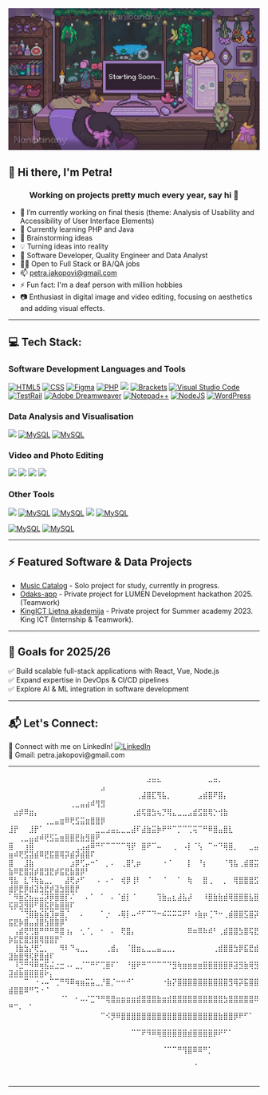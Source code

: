 <!--    
.______    _______ .___________..______       __    ______  __       ___     __     _______.
|   _  \  |   ____||           ||   _  \     |  |  /      ||  |     /   \   (_ )   /       |
|  |_)  | |  |__   `---|  |----`|  |_)  |    |  | |  ,----'|  |    /  ^  \   |/   |   (----`
|   ___/  |   __|      |  |     |      /     |  | |  |     |  |   /  /_\  \        \   \    
|  |      |  |____     |  |     |  |\  \----.|  | |  `----.|  |  /  _____  \   .----)   |   
| _|      |_______|    |__|     | _| `._____||__|  \______||__| /__/     \__\  |_______/    
                                                                                            
 __    __    ______   .___  ___.  _______ .______      ___       _______  _______           
|  |  |  |  /  __  \  |   \/   | |   ____||   _  \    /   \     /  _____||   ____|          
|  |__|  | |  |  |  | |  \  /  | |  |__   |  |_)  |  /  ^  \   |  |  __  |  |__             
|   __   | |  |  |  | |  |\/|  | |   __|  |   ___/  /  /_\  \  |  | |_ | |   __|            
|  |  |  | |  `--'  | |  |  |  | |  |____ |  |     /  _____  \ |  |__| | |  |____           
|__|  |__|  \______/  |__|  |__| |_______|| _|    /__/     \__\ \______| |_______|          
                                                                                                                        
welcome to my source code, pls excuse the mess ฅ^•ﻌ•^ฅ-->

  <img src="bok.jpg" alt="banner" width="800"/>
</p>

## 👋 Hi there, I'm Petra! 

<h3 align="center"> Working on projects pretty much every year, say hi 🤗 </h3>

- 🔭 I’m currently working on final thesis (theme: Analysis of Usability and Accessibility of User Interface Elements)
- 🌱 Currently learning PHP and Java
- 💬 Brainstorming ideas
- 💡 Turning ideas into reality
- 🎯 Software Developer, Quality Engineer and Data Analyst
- 👨‍💻 Open to Full Stack or BA/QA jobs
- 📫 petra.jakopovi@gmail.com
- ⚡ Fun fact: I'm a deaf person with million hobbies
- 📷 Enthusiast in digital image and video editing, focusing on aesthetics and adding visual effects.

---

## 💻 Tech Stack:
<h3> Software Development Languages and Tools </h3>
<p align="left">
  <a href="https://www.geeksforgeeks.org/html/html5-introduction/" rel="nofollow"><img src="https://cdn.jsdelivr.net/gh/devicons/devicon/icons/html5/html5-original.svg" height="40" data-canonical-src="https://cdn.jsdelivr.net/gh/devicons/devicon/icons/html5/html5-original.svg" alt="HTML5" style="max-width: 100%; height: auto; max-height: 40px;"></a>
  <a href="https://www.geeksforgeeks.org/css/css-tutorial/" rel="nofollow"><img src="https://cdn.jsdelivr.net/gh/devicons/devicon/icons/css3/css3-original.svg" height="40" data-canonical-src="https://cdn.jsdelivr.net/gh/devicons/devicon/icons/css3/css3-original.svg" alt="CSS" style="max-width: 100%; height: auto; max-height: 40px;"></a>
  <a href="https://www.figma.com/" rel="nofollow"><img src="https://cdn.jsdelivr.net/gh/devicons/devicon/icons/figma/figma-original.svg" height="40" data-canonical-src="https://cdn.jsdelivr.net/gh/devicons/devicon/icons/figma/figma-original.svg" alt="Figma" style="max-width: 100%; height: auto; max-height: 40px;"></a>
  <a href="https://www.php.net/" rel="nofollow"><img src="https://cdn.jsdelivr.net/gh/devicons/devicon/icons/php/php-original.svg" height="40" data-canonical-src="https://cdn.jsdelivr.net/gh/devicons/devicon/icons/php/php-original.svg" alt="PHP" style="max-width: 100%; height: auto; max-height: 40px;"></a>
  <a href="https://developer.mozilla.org/en-US/docs/Web/JavaScript" rel="nofollow"><img src="https://camo.githubusercontent.com/b16bfc5a41e33e8ce1162cb147ea2f9de31f2ac644f151e83d406c66eebddfb7/68747470733a2f2f75706c6f61642e77696b696d656469612e6f72672f77696b6970656469612f636f6d6d6f6e732f392f39392f556e6f6666696369616c5f4a6176615363726970745f6c6f676f5f322e737667" height="40" data-canonical-src="https://upload.wikimedia.org/wikipedia/commons/9/99/Unofficial_JavaScript_logo_2.svg" style="max-width: 100%; height: auto; max-height: 40px;"></a>
  <a href="https://brackets.io/" rel="nofollow"><img src="https://upload.wikimedia.org/wikipedia/commons/thumb/4/4c/Brackets_Icon.svg/1024px-Brackets_Icon.svg.png" height="40" data-canonical-src="https://upload.wikimedia.org/wikipedia/commons/thumb/4/4c/Brackets_Icon.svg/1024px-Brackets_Icon.svg.png" alt="Brackets" style="max-width: 100%; height: auto; max-height: 40px;"></a>
  <a href="https://code.visualstudio.com/" rel="nofollow"><img src="https://upload.wikimedia.org/wikipedia/commons/thumb/9/9a/Visual_Studio_Code_1.35_icon.svg/2048px-Visual_Studio_Code_1.35_icon.svg.png" height="40" data-canonical-src="https://upload.wikimedia.org/wikipedia/commons/thumb/9/9a/Visual_Studio_Code_1.35_icon.svg/2048px-Visual_Studio_Code_1.35_icon.svg.png" alt="Visual Studio Code" style="max-width: 100%; height: auto; max-height: 40px;"></a> 
  <a href="https://www.testrail.com/" rel="nofollow"><img src="https://img.icons8.com/?size=512&id=rWQ6Qj4WSwBn&format=png" height="40" data-canonical-src="https://img.icons8.com/?size=512&id=rWQ6Qj4WSwBn&format=png" alt="TestRail" style="max-width: 100%; height: auto; max-height: 40px;"></a>  
  <a href="https://www.adobe.com/products/dreamweaver.html" rel="nofollow"><img src="https://upload.wikimedia.org/wikipedia/commons/thumb/7/75/Adobe_Dreamweaver_CC_icon.svg/768px-Adobe_Dreamweaver_CC_icon.svg.png?20210519033737" height="40" data-canonical-src="https://upload.wikimedia.org/wikipedia/commons/thumb/7/75/Adobe_Dreamweaver_CC_icon.svg/768px-Adobe_Dreamweaver_CC_icon.svg.png?20210519033737" alt="Adobe Dreamweaver" style="max-width: 100%; height: auto; max-height: 40px;"></a>
  <a href="https://notepad-plus-plus.org/" rel="nofollow"><img src="https://freesvg.org/img/1661420472npp.png" height="40" data-canonical-src="https://freesvg.org/img/1661420472npp.png" alt="Notepad++" style="max-width: 100%; height: auto; max-height: 40px;"></a>
    <a href="https://nodejs.org/en" rel="nofollow"><img src="https://images.seeklogo.com/logo-png/27/1/node-js-logo-png_seeklogo-273749.png" height="40" data-canonical-src="https://images.seeklogo.com/logo-png/27/1/node-js-logo-png_seeklogo-273749.png" alt="NodeJS" style="max-width: 100%; height: auto; max-height: 40px;"></a>
     <a href="https://wordpress.com/" rel="nofollow"><img src="https://pngimg.com/uploads/wordpress/wordpress_PNG72.png" height="40" data-canonical-src="https://pngimg.com/uploads/wordpress/wordpress_PNG72.png" alt="WordPress" style="max-width: 100%; height: auto; max-height: 40px;"></a>

  
 <!--  <img src="https://cdn.jsdelivr.net/gh/devicons/devicon/icons/react/react-original.svg" alt="React" width="40" height="40"/>
  <img src="https://cdn.jsdelivr.net/gh/devicons/devicon/icons/angularjs/angularjs-original.svg" alt="Angular" width="40" height="40"/>
  <img src="https://cdn.jsdelivr.net/gh/devicons/devicon/icons/vuejs/vuejs-original.svg" alt="Vue" width="40" height="40"/>
  <img src="https://www.vectorlogo.zone/logos/tailwindcss/tailwindcss-icon.svg" alt="Tailwind CSS" width="40" height="40"/>
  <img src="https://cdn.jsdelivr.net/gh/devicons/devicon/icons/nextjs/nextjs-original.svg" alt="Next.js" width="40" height="40"/>
  <img src="https://cdn.jsdelivr.net/gh/devicons/devicon/icons/dot-net/dot-net-original.svg" alt=".NET Core" width="40" height="40"/>
  <img src="https://cdn.jsdelivr.net/gh/devicons/devicon/icons/typescript/typescript-original.svg" alt="TypeScript" width="40" height="40"/>
  <img src="https://cdn.jsdelivr.net/gh/devicons/devicon/icons/docker/docker-original.svg" alt="Docker" width="40" height="40"/>
  <img src="https://raw.githubusercontent.com/your-username/your-repo/main/images/langs/java.png" alt="Java" width="80" height="80" style="margin-right: 15px;">
  <img src="https://raw.githubusercontent.com/your-username/your-repo/main/images/langs/cpp.png" alt="C++" width="80" height="80"> -->
</p>

<h3> Data Analysis and Visualisation </h3>
<p align="left">
 <a href="https://www.postgresql.org/" rel="nofollow"><img src="https://cdn.jsdelivr.net/gh/devicons/devicon/icons/postgresql/postgresql-original.svg" height="40" data-canonical-src="https://cdn.jsdelivr.net/gh/devicons/devicon/icons/postgresql/postgresql-original.svg" style="max-width: 100%; height: auto; max-height: 40px;"></a>
 <a href="https://www.python.org/" rel="nofollow"><img src="https://cdn.jsdelivr.net/gh/devicons/devicon/icons/python/python-original.svg" height="40" data-canonical-src="https://cdn.jsdelivr.net/gh/devicons/devicon/icons/python/python-original.svg" alt="MySQL" style="max-width: 100%; height: auto; max-height: 40px;"></a> 
  <a href="https://www.mysql.com/" rel="nofollow"><img src="https://cdn.jsdelivr.net/gh/devicons/devicon/icons/mysql/mysql-original.svg" height="40" data-canonical-src="https://cdn.jsdelivr.net/gh/devicons/devicon/icons/mysql/mysql-original.svg" alt="MySQL" style="max-width: 100%; height: auto; max-height: 40px;"></a> 
  </p>


<h3> Video and Photo Editing </h3>
<p align="left">
  <a href="https://www.adobe.com/products/photoshop.html" rel="nofollow"><img src="https://camo.githubusercontent.com/3943c801288c835b42b3777afcc77c6c82c6414b95fe890bf8f0be9f1f0e1dac/68747470733a2f2f75706c6f61642e77696b696d656469612e6f72672f77696b6970656469612f636f6d6d6f6e732f612f61662f41646f62655f50686f746f73686f705f43435f69636f6e2e737667" height="40" data-canonical-src="https://upload.wikimedia.org/wikipedia/commons/a/af/Adobe_Photoshop_CC_icon.svg" style="max-width: 100%; height: auto; max-height: 40px;"></a>
  <a href="https://www.adobe.com/products/premiere.html" rel="nofollow"><img src="https://camo.githubusercontent.com/5bcda7789abdcfe9f57fa94a1d87deccdc42fbb0bea1f88d61d207d26052e38b/68747470733a2f2f75706c6f61642e77696b696d656469612e6f72672f77696b6970656469612f636f6d6d6f6e732f342f34302f41646f62655f5072656d696572655f50726f5f43435f69636f6e2e737667" height="40" data-canonical-src="https://upload.wikimedia.org/wikipedia/commons/4/40/Adobe_Premiere_Pro_CC_icon.svg" style="max-width: 100%; height: auto; max-height: 40px;"></a>
<!-- <a href="https://www.blender.org/" rel="nofollow"><img src="https://camo.githubusercontent.com/7fef542fba72854151304580324d0d6f6703d08442d7f05968b649b80a2d61ff/68747470733a2f2f75706c6f61642e77696b696d656469612e6f72672f77696b6970656469612f636f6d6d6f6e732f302f30632f426c656e6465725f6c6f676f5f6e6f5f746578742e737667" height="40" data-canonical-src="https://upload.wikimedia.org/wikipedia/commons/0/0c/Blender_logo_no_text.svg" style="max-width: 100%; height: auto; max-height: 40px;"></a> -->
  <a href="https://www.canva.com/" rel="nofollow"><img src="https://www.edigitalagency.com.au/wp-content/uploads/Canva-logo-PNG-large-size.png" height="40" data-canonical-src="https://www.edigitalagency.com.au/wp-content/uploads/Canva-logo-PNG-large-size.png" style="max-width: 100%; height: auto; max-height: 40px;"></a>
  <a href="https://picsart.com/" rel="nofollow"><img src="https://play-lh.googleusercontent.com/gRheGVxu9Ygc4lIc71bVSgjGNiZ8d-nraBqGFRm1SV-2CsD-byiqzt_8m8y8tJqyLXc" height="40" data-canonical-src="https://www.edigitalagency.com.au/wp-content/uploads/Canva-logo-PNG-large-size.png" style="max-width: 100%; height: auto; max-height: 40px;"></a>
</p>

<p align="left">
<h3>Other Tools</h3>
  <p align="left">
 <a href="https://www.atlassian.com/software/jira" rel="nofollow"><img src="https://www.logoshape.com/wp-content/uploads/2024/08/jira-logo_logoshape.com_.png" height="40" data-canonical-src="https://www.logoshape.com/wp-content/uploads/2024/08/jira-logo_logoshape.com_.png" style="max-width: 100%; height: auto; max-height: 40px;"></a>    
 <a href="https://trello.com/" rel="nofollow"><img src="https://cdn-icons-png.flaticon.com/512/6124/6124991.png" height="40" data-canonical-src="https://cdn-icons-png.flaticon.com/512/6124/6124991.png" alt="MySQL" style="max-width: 100%; height: auto; max-height: 40px;"></a>   
  <a href="https://excel.cloud.microsoft/hr-hr/" rel="nofollow"><img src="https://www.pngfind.com/pngs/m/678-6786442_microsoft-excel-computer-icons-microsoft-office-clip-transparent.png" height="40" data-canonical-src="https://www.pngfind.com/pngs/m/678-6786442_microsoft-excel-computer-icons-microsoft-office-clip-transparent.png" alt="MySQL" style="max-width: 100%; height: auto; max-height: 40px;"></a> 
 <a href="https://www.notion.com/" rel="nofollow"><img src="https://www.logoshape.com/wp-content/uploads/2024/10/notion-logo_logoshape.png" height="40" data-canonical-src="https://www.logoshape.com/wp-content/uploads/2024/10/notion-logo_logoshape.png" style="max-width: 100%; height: auto; max-height: 40px;"></a>  
<a href="https://www.jenkins.io/" rel="nofollow"><img src="https://upload.wikimedia.org/wikipedia/commons/thumb/e/e9/Jenkins_logo.svg/339px-Jenkins_logo.svg.png?20120629215426" height="40" data-canonical-src="https://upload.wikimedia.org/wikipedia/commons/thumb/e/e9/Jenkins_logo.svg/339px-Jenkins_logo.svg.png?20120629215426" alt="MySQL" style="max-width: 100%; height: auto; max-height: 40px;"></a>   
    
  <a href="https://bitbucket.org/product/" rel="nofollow"><img src="https://w7.pngwing.com/pngs/574/621/png-transparent-bitbucket-original-wordmark-logo-icon-thumbnail.png" height="40" data-canonical-src="https://w7.pngwing.com/pngs/574/621/png-transparent-bitbucket-original-wordmark-logo-icon-thumbnail.png" alt="MySQL" style="max-width: 100%; height: auto; max-height: 40px;"></a> 
    <a href="https://www.cypress.io/" rel="nofollow"><img src="https://i0.wp.com/blog.nashtechglobal.com/wp-content/uploads/2024/01/cypress.png?fit=364%2C364&ssl=1" height="40" data-canonical-src="https://i0.wp.com/blog.nashtechglobal.com/wp-content/uploads/2024/01/cypress.png?fit=364%2C364&ssl=1" alt="MySQL" style="max-width: 100%; height: auto; max-height: 40px;"></a> 
  </p>
    
<!--  Soon: Python, Jupyter Notebooks, SQL, Azure, Tableau, Google Analytics, Apache Hadoop, Apache Spark, R, Power BI -->

---

## ⚡ Featured Software & Data Projects
- [Music Catalog](https://github.com/PetriciaLee/music-catalog) - Solo project for study, currently in progress.
- [Odaks-app](https://github.com/PetriciaLee/odaks-app) - Private project for LUMEN Development hackathon 2025. (Teamwork)
- [KingICT Ljetna akademija](https://github.com/PetriciaLee/KingICT.Academy2023) - Private project for Summer academy 2023. King ICT (Internship & Teamwork).
---

## 🚀 Goals for 2025/26
✅ Build scalable full-stack applications with React, Vue, Node.js <br>
✅ Expand expertise in DevOps & CI/CD pipelines <br>
✅ Explore AI & ML integration in software development 

---

## 📬 Let's Connect:

<p align="left">     🔗 Connect with me on LinkedIn!
  <a href="https://www.linkedin.com/in/petra-jakopovic/" target="_blank">
    <img src="https://cdn.jsdelivr.net/gh/devicons/devicon/icons/linkedin/linkedin-original.svg" alt="LinkedIn" alt="LinkedIn" width="20" height="20"/>
  </a> <br>
  💼 Gmail: petra.jakopovi@gmail.com
</p>

<!--
╭┈─── ༺ ✧ ༻ ───┈╮ <br>
Code. Debug. Create. Repeat. <br>
Building the future, one line at a time. <br>
╰┈─── ༺ ✧ ༻ ───┈╯     -->

---

⠀⠀⠀⠀⠀⠀⠀⠀⠀⠀⠀⠀⠀⠀⠀⠀⠀⠀⠀⠀⠀⠀⠀⠀⠀⠀⠀⣠⣤⣄⠀⠀⠀⠀⠀⠀⠀⠀⠀⣀⣤⡀⠀⠀⠀⠀⠀⠀⠀⠀⠀⠀⠀⠀⠀⠀⠀⠀⠀⠀⠀⠀⠀⠀⠀⠀⠀⣠
⠀⠀⠀⠀⠀⠀⠀⠀⠀⠀⠀⠀⠀⠀⠀⠀⠀⠀⠀⠀⠀⠀⠀⠀⠀⢀⣼⣿⣏⢻⣧⡀⠀⠀⠀⠀⠀⣠⣾⣿⠟⣿⡄⠀⠀⠀⠀⠀⠀⠀⠀⠀⠀⠀⠀⠀⠀⠀⠀⠀⠀⢀⣀⣤⣴⠾⢻⣻
⠀⣴⡾⠿⣶⡄⠀⠀⠀⠀⠀⠀⠀⠀⠀⠀⠀⠀⠀⠀⠀⠀⠀⠀⢀⣾⢯⣿⣳⢦⡙⢿⣄⣀⣀⣠⣾⣫⣿⢿⡑⢺⣷⠀⠀⠀⠀⠀⠀⠀⠀⠀⠀⠀⠀⠀⢀⣀⣤⣶⠿⢟⣫⣭⣶⣿⣿⡿
⣸⡟⠀⠀⣸⡟⠁⠀⠀⠀⠀⠀⠀⠀⠀⠀⠀⣀⣀⣠⣤⣄⣀⣀⣼⠏⣼⣷⣭⡷⠟⠛⠉⡉⠉⢉⢭⠉⠛⠿⣿⣤⣿⣇⠀⠀⠀⠀⠀⠀⠀⢀⣀⣤⣴⠾⢟⣫⣥⣶⣿⣿⣟⣷⣻⣿⠟⠀
⣿⠀⠀⢰⣿⠀⠀⠀⠀⠀⠀⠀⠀⢀⣠⣴⠿⠛⠋⠉⠉⠉⠉⢻⡟⠀⣿⠟⠉⠤⠀⠀⢀⠀⠠⡇⠈⢣⠀⠉⠒⠙⢿⣿⡀⠀⠀⣀⣤⣶⠾⢟⣫⣽⣾⠿⣟⣯⣿⢿⡽⣾⡽⣾⣿⠏⠀⠀
⣿⠀⠀⣸⣷⠀⠀⠀⠀⠀⠀⠀⣰⡿⢋⡤⠒⠁⠀⡀⠄⠀⢀⣿⢃⡶⠀⠀⠀⠀⠐⠈⠀⠀⠀⡇⠀⠘⡆⠀⠀⠀⠈⢻⣧⢀⣾⣿⣭⣷⠿⣟⣿⣽⡾⣿⣻⣟⡾⣯⣟⣷⣿⡿⠃⠀⠀⠀
⢻⣧⠀⣇⠹⢷⣦⣀⡀⠀⠀⣼⢟⡴⠋⠀⠀⠠⠀⠄⠂⠀⢾⡿⢸⠇⠀⠈⠀⠀⠈⠀⠀⠁⠀⢷⠀⠀⣿⢀⠀⠀⡀⠀⢿⣿⣿⣿⣫⣾⡿⣟⡿⣾⣽⣳⣟⡾⣽⣳⣿⣿⡟⠀⠀⠀⠀⠀
⠁⠻⣷⣝⣦⣤⣬⡽⡿⣿⣿⡏⠌⠀⠀⠄⠁⠀⠁⠀⠄⠈⣾⡇⠈⠀⠀⠀⠀⢹⣷⣤⣆⣼⣧⡼⠀⠀⠸⣿⣷⣷⣾⢿⣿⣿⣿⣧⣿⢯⡿⣽⣻⡿⠋⣿⣯⣟⣷⣿⣿⠏⠀⠀⠀⠀⠀⠀
⠀⠀⠈⢙⣿⣷⣮⣷⣹⡶⣿⡈⠀⠀⠄⠀⠀⠀⠁⡐⠀⠠⢿⡇⠤⠚⠋⠉⠙⠒⠮⠭⠭⠭⠟⠃⠰⣷⡶⢈⠙⠒⢀⣾⣿⣿⣫⣿⡽⣯⣟⡷⣿⣤⣼⣿⣳⣿⣿⡿⠁⠀⠀⠀⠀⠀⠀⠀
⠀⢠⣾⢟⢛⣿⠛⠛⠛⠿⣿⢰⡄⠀⢂⠈⡀⠀⠂⠀⠄⠀⢟⣿⡄⠀⠀⠀⠀⠀⠀⠀⠀⠀⠀⠿⠶⠿⠷⠾⠃⢀⣾⣿⣿⣳⣿⢯⣟⡷⣯⣟⣿⣻⣿⢿⣿⣿⡟⠁⠀⠀⠀⠀⠀⠀⠀⠀
⠀⢸⣷⣳⡜⢟⣁⡀⠀⠀⠻⠇⠙⢤⣀⡀⠀⠀⠀⢀⣾⡄⠀⠈⣿⣶⣄⣀⣀⣤⣀⣀⡀⠀⠀⠀⠀⠀⠀⠀⢀⣾⣿⣿⣳⡿⣯⣟⣾⣽⣷⣿⣻⢯⣟⣿⣾⠏⠀⠀⠀⠀⠀⠀⠀⠀⠀⠀
⠀⠸⣙⠛⠻⠿⢶⣯⣬⣐⣒⠠⠄⣀⡈⠉⠛⠋⢉⣿⠏⠁⠀⠘⣿⠟⠛⠉⠉⠉⠉⠙⣻⢷⣶⣶⣶⣶⣿⣿⣿⣿⣿⡿⣽⣻⣷⢿⣻⣽⣾⣷⣿⣿⣿⣿⠗⡄⠀⠀⠀⠀⠀⠀⠀⠀⠀⠀
⠀⠀⠀⠉⠀⠐⠠⠤⠉⢉⠛⠻⠿⢶⣶⣭⣥⣀⡘⣿⡈⠒⠒⠚⠁⠀⠀⠀⠀⠀⠐⣷⡝⣿⣿⣿⣿⣿⣿⣿⣿⣿⣿⣻⢿⡽⣯⣿⣿⣾⣿⣿⠿⠛⠩⠐⠈⠀⠀⠀⠀⠀⠀⠀⠀⠀⠀⠀
⠀⠀⠀⠀⠀⠀⠀⠀⠀⠀⠈⠁⠀⠂⠤⠌⣉⠙⠛⢿⣿⣶⣶⣶⣶⣾⣿⣿⣿⣷⣶⣾⣿⣿⣿⣿⣿⣿⣿⣿⣿⣿⣳⣿⣿⣿⣿⣿⠿⠛⠉⠄⠀⠁⠀⠀⠀⠀⠀⠀⠀⠀⠀⠀⠀⠀⠀⠀
⠀⠀⠀⠀⠀⠀⠀⠀⠀⠀⠀⠀⠀⠀⠀⠀⠀⠀⠉⠪⡻⠿⣿⣿⣿⣿⣿⣿⣿⣿⣿⣿⣿⣿⣿⣿⣿⣿⣿⣿⣿⣷⣿⣿⡿⠟⠋⠁⠀⠀⠀⠀⠀⠀⠀⠀⠀⠀⠀⠀⠀⠀⠀⠀⠀⠀⠀⠀
⠀⠀⠀⠀⠀⠀⠀⠀⠀⠀⠀⠀⠀⠀⠀⠀⠀⠀⠀⠀⠀⠀⠀⠀⠉⠉⠟⠻⠿⢿⣿⣿⣿⣿⣿⣾⣿⣿⣿⣿⡿⠟⠋⠁⠀⠀⠀⠀⠀⠀⠀⠀⠀⠀⠀⠀⠀⠀⠀⠀⠀⠀⠀⠀⠀⠀⠀⠀
⠀⠀⠀⠀⠀⠀⠀⠀⠀⠀⠀⠀⠀⠀⠀⠀⠀⠀⠀⠀⠀⠀⠀⠀⠀⠀⠀⠀⠀⠀⠈⠉⠉⠛⢻⣿⠿⠿⠛⡁⠀⠀⠀⠀⠀⠀⠀⠀⠀⠀⠀⠀⠀⠀⠀⠀⠀⠀⠀⠀⠀⠀⠀⠀⠀⠀⠀⠀
⠀⠀⠀⠀⠀⠀⠀⠀⠀⠀⠀⠀⠀⠀⠀⠀⠀⠀⠀⠀⠀⠀⠀⠀⠀⠀⠀⠀⠀⠀⠀⠀⠀⠀⠀⠀⠈⠀⠀⠀⠀⠀⠀⠀⠀⠀⠀⠀⠀⠀⠀⠀⠀⠀⠀⠀⠀⠀⠀⠀⠀⠀⠀⠀⠀⠀⠀⠀


---
⠀⠀⠀
